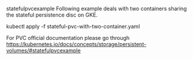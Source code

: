 statefulpvcexample
Following example deals with two containers sharing the stateful persistence disc on GKE.

kubectl apply -f stateful-pvc-with-two-container.yaml

For PVC official documentation please go through https://kubernetes.io/docs/concepts/storage/persistent-volumes/#statefulpvcexample
